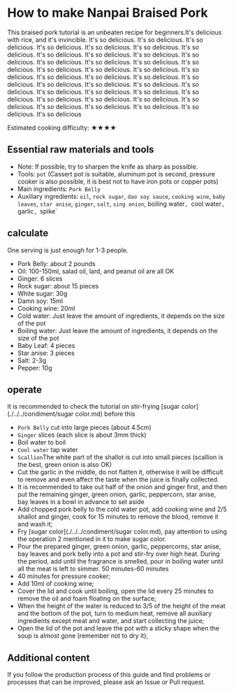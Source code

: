 # How to make Nanpai Braised Pork

This braised pork tutorial is an unbeaten recipe for beginners.It's delicious with rice, and it's invincible. It's so delicious. It's so delicious. It's so delicious. It's so delicious. It's so delicious. It's so delicious. It's so delicious. It's so delicious. It's so delicious. It's so delicious. It's so delicious. It's so delicious. It's so delicious. It's so delicious. It's so delicious. It's so delicious. It's so delicious. It's so delicious. It's so delicious. It's so delicious. It's so delicious. It's so delicious. It's so delicious. It's so delicious. It's so delicious. It's so delicious. It's so delicious. It's so delicious. It's so delicious. It's so delicious. It's so delicious. It's so delicious. It's so delicious. It's so delicious. It's so delicious. It's so delicious. It's so delicious. It's so delicious. It's so delicious. It's so delicious

Estimated cooking difficulty: ★★★★

## Essential raw materials and tools

* Note: If possible, try to sharpen the knife as sharp as possible.
* Tools: `pot` (Cassert pot is suitable, aluminum pot is second, pressure cooker is also possible, it is best not to have iron pots or copper pots)
* Main ingredients: `Pork Belly`
* Auxiliary ingredients: `oil`, `rock sugar`, `dao soy sauce`, `cooking wine`, `baby leaves`, `star anise`, `ginger`, `salt`, `sing onion`, boiling water`, `cool water`, `garlic`, `spike`

## calculate

One serving is just enough for 1-3 people.

- Pork Belly: about 2 pounds
- Oil: 100-150ml, salad oil, lard, and peanut oil are all OK
- Ginger: 6 slices
- Rock sugar: about 15 pieces
- White sugar: 30g
- Damn soy: 15ml
- Cooking wine: 20ml
- Cold water: Just leave the amount of ingredients, it depends on the size of the pot
- Boiling water: Just leave the amount of ingredients, it depends on the size of the pot
- Baby Leaf: 4 pieces
- Star anise: 3 pieces
- Salt: 2-3g
- Pepper: 10g

## operate

It is recommended to check the tutorial on stir-frying [sugar color] (./../../condiment/sugar color.md) before this

- `Pork Belly` cut into large pieces (about 4.5cm)
- `Ginger` slices (each slice is about 3mm thick)
- Boil water to boil
- `Cool water` tap water
- `Scallion`The white part of the shallot is cut into small pieces (scallion is the best, green onion is also OK)
- Cut the garlic in the middle, do not flatten it, otherwise it will be difficult to remove and even affect the taste when the juice is finally collected.
- It is recommended to take out half of the onion and ginger first, and then put the remaining ginger, green onion, garlic, peppercorn, star anise, bay leaves in a bowl in advance to set aside
- Add chopped pork belly to the cold water pot, add cooking wine and 2/5 shallot and ginger, cook for 15 minutes to remove the blood, remove it and wash it;
- Fry [sugar color](./../../condiment/sugar color.md), pay attention to using the operation 2 mentioned in it to make sugar color.
- Pour the prepared ginger, green onion, garlic, peppercorns, star anise, bay leaves and pork belly into a pot and stir-fry over high heat. During the period, add until the fragrance is smelled, pour in boiling water until all the meat is left to simmer. 50 minutes-60 minutes
- 40 minutes for pressure cooker;
- Add 10ml of cooking wine;
- Cover the lid and cook until boiling, open the lid every 25 minutes to remove the oil and foam floating on the surface;
- When the height of the water is reduced to 3/5 of the height of the meat and the bottom of the pot, turn to medium heat, remove all auxiliary ingredients except meat and water, and start collecting the juice;
- Open the lid of the pot and leave the pot with a sticky shape when the soup is almost gone (remember not to dry it);

## Additional content

If you follow the production process of this guide and find problems or processes that can be improved, please ask an Issue or Pull request.